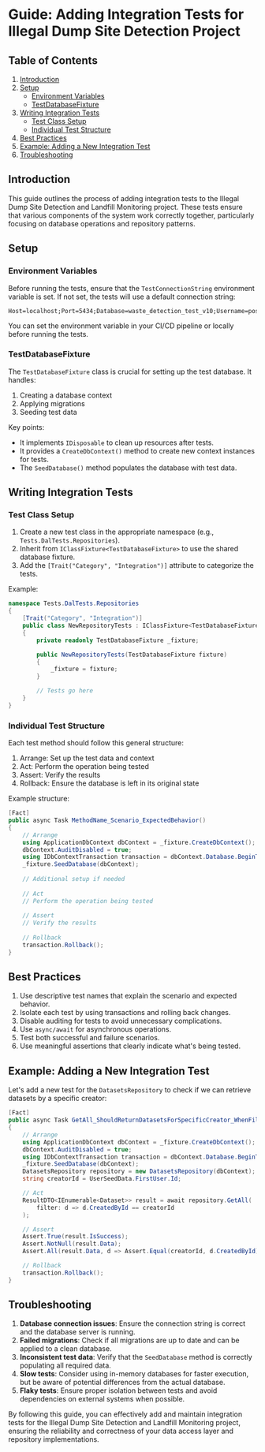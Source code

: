 # Guide: Adding Integration Tests for Illegal Dump Site Detection Project  

## Table of Contents  

1. [Introduction](#introduction)  
2. [Setup](#setup)  
   - [Environment Variables](#environment-variables)  
   - [TestDatabaseFixture](#testdatabasefixture)  
3. [Writing Integration Tests](#writing-integration-tests)  
   - [Test Class Setup](#test-class-setup)  
   - [Individual Test Structure](#individual-test-structure)  
4. [Best Practices](#best-practices)  
5. [Example: Adding a New Integration Test](#example-adding-a-new-integration-test)  
6. [Troubleshooting](#troubleshooting)  

## Introduction  

This guide outlines the process of adding integration tests to the Illegal Dump Site Detection and Landfill Monitoring project. These tests ensure that various components of the system work correctly together, particularly focusing on database operations and repository patterns.  

## Setup  

### Environment Variables  

Before running the tests, ensure that the `TestConnectionString` environment variable is set. If not set, the tests will use a default connection string:  

```
Host=localhost;Port=5434;Database=waste_detection_test_v10;Username=postgres;Password=admin;Pooling=true;
```

You can set the environment variable in your CI/CD pipeline or locally before running the tests.  

### TestDatabaseFixture  

The `TestDatabaseFixture` class is crucial for setting up the test database. It handles:  

1. Creating a database context  
2. Applying migrations  
3. Seeding test data  

Key points:  

- It implements `IDisposable` to clean up resources after tests.  
- It provides a `CreateDbContext()` method to create new context instances for tests.  
- The `SeedDatabase()` method populates the database with test data.  

## Writing Integration Tests  

### Test Class Setup  

1. Create a new test class in the appropriate namespace (e.g., `Tests.DalTests.Repositories`).  
2. Inherit from `IClassFixture<TestDatabaseFixture>` to use the shared database fixture.  
3. Add the `[Trait("Category", "Integration")]` attribute to categorize the tests.  

Example:  

```csharp
namespace Tests.DalTests.Repositories
{
    [Trait("Category", "Integration")]
    public class NewRepositoryTests : IClassFixture<TestDatabaseFixture>
    {
        private readonly TestDatabaseFixture _fixture;

        public NewRepositoryTests(TestDatabaseFixture fixture)
        {
            _fixture = fixture;
        }

        // Tests go here
    }
}
```

### Individual Test Structure  

Each test method should follow this general structure:  

1. Arrange: Set up the test data and context  
2. Act: Perform the operation being tested  
3. Assert: Verify the results  
4. Rollback: Ensure the database is left in its original state  

Example structure:  

```csharp
[Fact]
public async Task MethodName_Scenario_ExpectedBehavior()
{
    // Arrange
    using ApplicationDbContext dbContext = _fixture.CreateDbContext();
    dbContext.AuditDisabled = true;
    using IDbContextTransaction transaction = dbContext.Database.BeginTransaction();
    _fixture.SeedDatabase(dbContext);
    
    // Additional setup if needed
    
    // Act
    // Perform the operation being tested
    
    // Assert
    // Verify the results
    
    // Rollback
    transaction.Rollback();
}
```

## Best Practices  

1. Use descriptive test names that explain the scenario and expected behavior.  
2. Isolate each test by using transactions and rolling back changes.  
3. Disable auditing for tests to avoid unnecessary complications.  
4. Use `async/await` for asynchronous operations.  
5. Test both successful and failure scenarios.  
6. Use meaningful assertions that clearly indicate what's being tested.  

## Example: Adding a New Integration Test  

Let's add a new test for the `DatasetsRepository` to check if we can retrieve datasets by a specific creator:  

```csharp
[Fact]
public async Task GetAll_ShouldReturnDatasetsForSpecificCreator_WhenFilterProvided()
{
    // Arrange
    using ApplicationDbContext dbContext = _fixture.CreateDbContext();
    dbContext.AuditDisabled = true;
    using IDbContextTransaction transaction = dbContext.Database.BeginTransaction();
    _fixture.SeedDatabase(dbContext);
    DatasetsRepository repository = new DatasetsRepository(dbContext);
    string creatorId = UserSeedData.FirstUser.Id;

    // Act
    ResultDTO<IEnumerable<Dataset>> result = await repository.GetAll(
        filter: d => d.CreatedById == creatorId
    );

    // Assert
    Assert.True(result.IsSuccess);
    Assert.NotNull(result.Data);
    Assert.All(result.Data, d => Assert.Equal(creatorId, d.CreatedById));

    // Rollback
    transaction.Rollback();
}
```

## Troubleshooting  

1. **Database connection issues**: Ensure the connection string is correct and the database server is running.  
2. **Failed migrations**: Check if all migrations are up to date and can be applied to a clean database.  
3. **Inconsistent test data**: Verify that the `SeedDatabase` method is correctly populating all required data.  
4. **Slow tests**: Consider using in-memory databases for faster execution, but be aware of potential differences from the actual database.  
5. **Flaky tests**: Ensure proper isolation between tests and avoid dependencies on external systems when possible.  

By following this guide, you can effectively add and maintain integration tests for the Illegal Dump Site Detection and Landfill Monitoring project, ensuring the reliability and correctness of your data access layer and repository implementations.  
